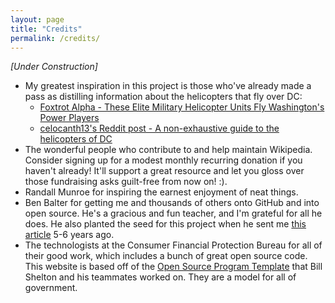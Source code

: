 ```yaml
---
layout: page
title: "Credits"
permalink: /credits/
---
```


_[Under Construction]_


* My greatest inspiration in this project is those who've already made a pass as distilling information about the helicopters that fly over DC: 
  * [Foxtrot Alpha - These Elite Military Helicopter Units Fly Washington's Power Players](https://foxtrotalpha.jalopnik.com/these-elite-military-helicopter-units-fly-washingtons-p-1704260996)
  * [celocanth13's Reddit post - A non-exhaustive guide to the helicopters of DC](https://www.reddit.com/r/washingtondc/comments/8u3erg/a_nonexhaustive_guide_to_the_helicopters_of_dc/)
* The wonderful people who contribute to and help maintain Wikipedia.  Consider signing up for a modest monthly recurring donation if you haven't already!  It'll support a great resource and let you gloss over those fundraising asks guilt-free from now on!  :). 
* Randall Munroe for inspiring the earnest enjoyment of neat things.  
* Ben Balter for getting me and thousands of others onto GitHub and into open source.  He's a gracious and fun teacher, and I'm grateful for all he does.  He also planted the seed for this project when he sent me [this article](https://www.buzzfeed.com/marcambinder/secret-armies-an-exclusive-look-at-10-secret-us) 5-6 years ago.  
* The technologists at the Consumer Financial Protection Bureau for all of their good work, which includes a bunch of great open source code.  This website is based off of the [Open Source Program Template](https://github.com/virtix/open-source-program-template/) that Bill Shelton and his teammates worked on.  They are a model for all of government.  
